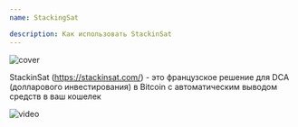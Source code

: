 ```yaml
---
name: StackingSat

description: Как использовать StackinSat
---
```


![cover](assets/cover.webp)

StackinSat (https://stackinsat.com/) - это французское решение для DCA (долларового инвестирования) в Bitcoin с автоматическим выводом средств в ваш кошелек

![video](https://www.youtube.com/watch?v=mpT3kJDfRVw)